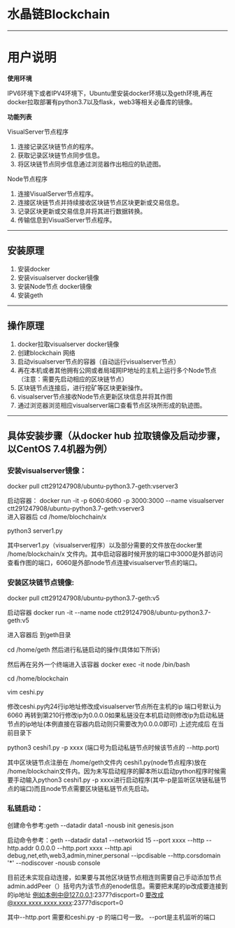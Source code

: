 # 水晶链Blockchain
----
# 用户说明

**使用环境**

IPV6环境下或者IPV4环境下，Ubuntu里安装docker环境以及geth环境,再在docker拉取部署有python3.7以及flask，web3等相关必备库的镜像。

**功能列表**

VisualServer节点程序
1. 连接记录区块链节点的程序。
2. 获取记录区块链节点同步信息。
3. 将区块链节点同步信息通过浏览器作出相应的轨迹图。

Node节点程序  
1. 连接VisualServer节点程序。 
2. 连接区块链节点并持续接收区块链节点区块更新或交易信息。 
3. 记录区块更新或交易信息并将其进行数据转换。 
4. 传输信息到VisualServer节点程序。 

----
## 安装原理
1. 安装docker
2. 安装visualserver docker镜像
3. 安装Node节点 docker镜像
4. 安装geth 
----


## 操作原理
1. docker拉取visualserver docker镜像
2. 创建blockchain 网络
3. 启动visualserver节点的容器（自动运行visualserver节点）
4. 再在本机或者其他拥有公网或者局域网IP地址的主机上运行多个Node节点（注意：需要先启动相应的区块链节点）
5. 区块链节点连接后，进行挖矿等区块更新操作。
6. visualserver节点接收Node节点更新区块信息并将其作图
7. 通过浏览器浏览相应visualserver端口查看节点区块所形成的轨迹图。


-----
## 具体安装步骤（从docker hub 拉取镜像及启动步骤，以CentOS 7.4机器为例）
### 安装visualserver镜像：
docker pull ctt291247908/ubuntu-python3.7-geth:vserver3 

启动容器：
docker run  -it  -p 6060:6060 -p 3000:3000  --name visualserver ctt291247908/ubuntu-python3.7-geth:vserver3    
进入容器后
cd /home/blochchain/x

python3 server1.py

其中server1.py（visualserver程序）以及部分需要的文件放在docker里 /home/blockchain/x 文件内。其中启动容器时候开放的端口中3000是外部访问查看作图的端口，6060是外部node节点连接visualserver节点的端口。

### 安装区块链节点镜像:
docker pull ctt291247908/ubuntu-python3.7-geth:v5

启动容器
docker run -it --name node ctt291247908/ubuntu-python3.7-geth:v5

进入容器后 到geth目录

cd /home/geth 然后进行私链启动的操作(具体如下所诉)

然后再在另外一个终端进入该容器 
docker exec -it node /bin/bash

cd /home/blockchain

vim ceshi.py

修改ceshi.py内24行ip地址修改成visualserver节点所在主机的ip 端口号默认为6060 再转到第210行修改ip为0.0.0.0如果私链没在本机启动则修改ip为启动私链节点的ip地址(本例直接在容器内启动则只需要改为0.0.0.0即可)
上述完成后 在当前目录下

python3 ceshi1.py -p xxxx (端口号为启动私链节点时候该节点的 --http.port)

其中区块链节点注册在 /home/geth文件内 ceshi1.py(node节点程序)放在 /home/blockchain文件内。因为未写启动程序的脚本所以启动python程序时候需要手动输入python3 ceshi1.py -p xxxx进行启动程序(其中-p是监听区块链私链节点的端口)而且node节点需要区块链私链节点先启动。

### 私链启动：
创建命令参考:geth --datadir data1 -nousb init genesis.json

启动命令参考：geth --datadir data1 --networkid 15 --port xxxx --http --http.addr 0.0.0.0 --http.port xxxx --http.api  debug,net,eth,web3,admin,miner,personal --ipcdisable --http.corsdomain '*' --nodiscover -nousb console 

目前还未实现自动连接，如果要与其他区块链节点相连则需要自己手动添加节点admin.addPeer（）括号内为该节点的enode信息。需要把末尾的ip改成要连接到的ip地址 例如本例中@127.0.0.1:2377?discport=0
要改成@xxxx.xxxx.xxxx.xxxx:2377?discport=0

其中--http.port 需要和ceshi.py -p 的端口号一致。 --port是主机监听的端口

